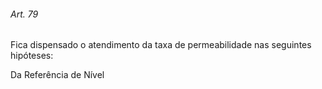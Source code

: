 
###### Art. 79
Fica dispensado o atendimento da taxa de permeabilidade nas seguintes hipóteses:

Da Referência de Nível
